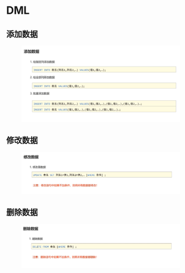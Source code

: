 # DML

## 添加数据

<figure><img src="../.gitbook/assets/image (2) (1).png" alt=""><figcaption></figcaption></figure>

## 修改数据

<figure><img src="../.gitbook/assets/image (7) (1) (1).png" alt=""><figcaption></figcaption></figure>

## 删除数据

<figure><img src="../.gitbook/assets/image (8) (1) (1).png" alt=""><figcaption></figcaption></figure>
